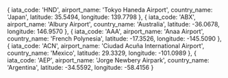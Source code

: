 {
  iata_code: 'HND',
  airport_name: 'Tokyo Haneda Airport',
  country_name: 'Japan',
  latitude: 35.5494,
  longitude: 139.7798
},
{
  iata_code: 'ABX',
  airport_name: 'Albury Airport',
  country_name: 'Australia',
  latitude: -36.0678,
  longitude: 146.9570
},
{
  iata_code: 'AAA',
  airport_name: 'Anaa Airport',
  country_name: 'French Polynesia',
  latitude: -17.3526,
  longitude: -145.5090
},
{
  iata_code: 'ACN',
  airport_name: 'Ciudad Acuña International Airport',
  country_name: 'Mexico',
  latitude: 29.3329,
  longitude: -101.0989
},
{
  iata_code: 'AEP',
  airport_name: 'Jorge Newbery Airpark',
  country_name: 'Argentina',
  latitude: -34.5592,
  longitude: -58.4156
}
